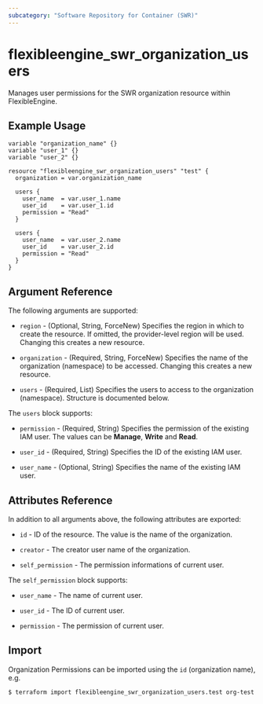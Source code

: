 ```yaml
---
subcategory: "Software Repository for Container (SWR)"
---
```


# flexibleengine_swr_organization_users

Manages user permissions for the SWR organization resource within FlexibleEngine.

## Example Usage

```hcl
variable "organization_name" {}
variable "user_1" {}
variable "user_2" {}

resource "flexibleengine_swr_organization_users" "test" {
  organization = var.organization_name

  users {
    user_name  = var.user_1.name
    user_id    = var.user_1.id
    permission = "Read"
  }

  users {
    user_name  = var.user_2.name
    user_id    = var.user_2.id
    permission = "Read"
  }
}
```

## Argument Reference

The following arguments are supported:

* `region` - (Optional, String, ForceNew) Specifies the region in which to create the resource. If omitted, the
  provider-level region will be used. Changing this creates a new resource.

* `organization` - (Required, String, ForceNew) Specifies the name of the organization (namespace) to be accessed.
  Changing this creates a new resource.

* `users` - (Required, List) Specifies the users to access to the organization (namespace).
  Structure is documented below.

The `users` block supports:

* `permission` - (Required, String) Specifies the permission of the existing IAM user.
  The values can be **Manage**, **Write** and **Read**.

* `user_id` - (Required, String) Specifies the ID of the existing IAM user.

* `user_name` - (Optional, String) Specifies the name of the existing IAM user.

## Attributes Reference

In addition to all arguments above, the following attributes are exported:

* `id` - ID of the resource. The value is the name of the organization.

* `creator` - The creator user name of the organization.

* `self_permission` - The permission informations of current user.

The `self_permission` block supports:

* `user_name` - The name of current user.

* `user_id` - The ID of current user.

* `permission` - The permission of current user.

## Import

Organization Permissions can be imported using the `id` (organization name), e.g.

```
$ terraform import flexibleengine_swr_organization_users.test org-test
```
